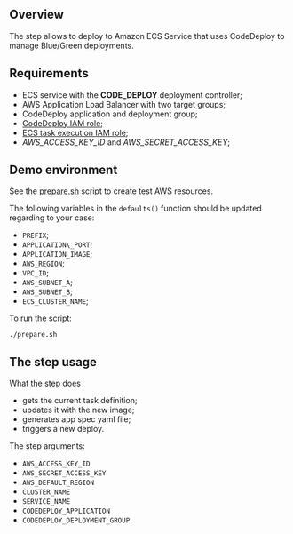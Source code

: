 ## Overview

The step allows to deploy to Amazon ECS Service that uses CodeDeploy to manage Blue/Green deployments.  

## Requirements
- ECS service with the **CODE\_DEPLOY** deployment controller;
- AWS Application Load Balancer with two target groups;
- CodeDeploy application and deployment group;
- [CodeDeploy IAM role](https://docs.aws.amazon.com/AmazonECS/latest/developerguide/codedeploy_IAM_role.html);
- [ECS task execution IAM role](https://docs.aws.amazon.com/AmazonECS/latest/developerguide/task_execution_IAM_role.html);
- _AWS\_ACCESS\_KEY\_ID_ and _AWS\_SECRET\_ACCESS\_KEY_;

## Demo environment
See the [prepare.sh](resources/prepare.sh) script to create test AWS resources.  

The following variables in the `defaults()` function should be updated regarding to your case:
- `PREFIX`;
- `APPLICATION\_PORT`;
- `APPLICATION_IMAGE`;
- `AWS_REGION`;
- `VPC_ID`;
- `AWS_SUBNET_A`;
- `AWS_SUBNET_B`;
- `ECS_CLUSTER_NAME`;

To run the script:
```
./prepare.sh
```

## The step usage
What the step does
- gets the current task definition;
- updates it with the new image;
- generates app spec yaml file;
- triggers a new deploy.

The step arguments:
- `AWS_ACCESS_KEY_ID`
- `AWS_SECRET_ACCESS_KEY`
- `AWS_DEFAULT_REGION`
- `CLUSTER_NAME`
- `SERVICE_NAME`
- `CODEDEPLOY_APPLICATION`
- `CODEDEPLOY_DEPLOYMENT_GROUP`

